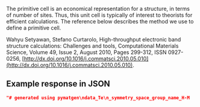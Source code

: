 The primitive cell is an economical representation for a structure, in
terms of number of sites. Thus, this unit cell is typically of interest to
theorists for efficient calculations. The reference below describes the method we use to define a primitive cell.

Wahyu Setyawan, Stefano Curtarolo, High-throughput electronic band structure calculations: Challenges and tools, Computational Materials Science, Volume 49, Issue 2, August 2010, Pages 299-312, ISSN 0927-0256, [http://dx.doi.org/10.1016/j.commatsci.2010.05.010](http://dx.doi.org/10.1016/j.commatsci.2010.05.010).





































## Example response in JSON

```json
"# generated using pymatgen\ndata_Te\n_symmetry_space_group_name_H-M   'P 1'\n_cell_length_a   4.51237418\n_cell_length_b   4.51237418\n_cell_length_c   5.95989883\n_cell_angle_alpha   90.00000000\n_cell_angle_beta   90.00000000\n_cell_angle_gamma   120.00000000\n_symmetry_Int_Tables_number   1\n_chemical_formula_structural   Te\n_chemical_formula_sum   Te3\n_cell_volume   105.09443754\n_cell_formula_units_Z   3\nloop_\n _symmetry_equiv_pos_site_id\n _symmetry_equiv_pos_as_xyz\n  1  'x, y, z'\nloop_\n _atom_site_type_symbol\n _atom_site_label\n _atom_site_symmetry_multiplicity\n _atom_site_fract_x\n _atom_site_fract_y\n _atom_site_fract_z\n _atom_site_occupancy\n  Te  Te1  1  0.268950  0.000000  0.333333  1\n  Te  Te2  1  0.000000  0.268950  0.666667  1\n  Te  Te3  1  0.731050  0.731050  0.000000  1\n"
```

